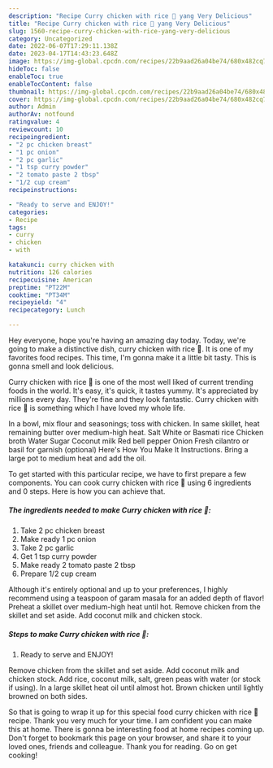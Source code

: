 ```yaml
---
description: "Recipe Curry chicken with rice 🍛 yang Very Delicious"
title: "Recipe Curry chicken with rice 🍛 yang Very Delicious"
slug: 1560-recipe-curry-chicken-with-rice-yang-very-delicious
category: Uncategorized
date: 2022-06-07T17:29:11.138Z
date: 2023-04-17T14:43:23.648Z
image: https://img-global.cpcdn.com/recipes/22b9aad26a04be74/680x482cq70/curry-chicken-with-rice-recipe-main-photo.jpg
hideToc: false
enableToc: true
enableTocContent: false
thumbnail: https://img-global.cpcdn.com/recipes/22b9aad26a04be74/680x482cq70/curry-chicken-with-rice-recipe-main-photo.jpg
cover: https://img-global.cpcdn.com/recipes/22b9aad26a04be74/680x482cq70/curry-chicken-with-rice-recipe-main-photo.jpg
author: Admin
authorAv: notfound
ratingvalue: 4
reviewcount: 10
recipeingredient:
- "2 pc chicken breast"
- "1 pc onion"
- "2 pc garlic"
- "1 tsp curry powder"
- "2 tomato paste 2 tbsp"
- "1/2 cup cream"
recipeinstructions:

- "Ready to serve and ENJOY!"
categories:
- Recipe
tags:
- curry
- chicken
- with

katakunci: curry chicken with 
nutrition: 126 calories
recipecuisine: American
preptime: "PT22M"
cooktime: "PT34M"
recipeyield: "4"
recipecategory: Lunch

---
```



Hey everyone, hope you're having an amazing day today. Today, we're going to make a distinctive dish, curry chicken with rice 🍛. It is one of my favorites food recipes. This time, I'm gonna make it a little bit tasty. This is gonna smell and look delicious.

Curry chicken with rice 🍛 is one of the most well liked of current trending foods in the world. It's easy, it's quick, it tastes yummy. It's appreciated by millions every day. They're fine and they look fantastic. Curry chicken with rice 🍛 is something which I have loved my whole life.

In a bowl, mix flour and seasonings; toss with chicken. In same skillet, heat remaining butter over medium-high heat. Salt White or Basmati rice Chicken broth Water Sugar Coconut milk Red bell pepper Onion Fresh cilantro or basil for garnish (optional) Here&#39;s How You Make It Instructions. Bring a large pot to medium heat and add the oil.


To get started with this particular recipe, we have to first prepare a few components. You can cook curry chicken with rice 🍛 using 6 ingredients and 0 steps. Here is how you can achieve that.

<!--inarticleads1-->

##### The ingredients needed to make Curry chicken with rice 🍛:

1. Take 2 pc chicken breast
1. Make ready 1 pc onion
1. Take 2 pc garlic
1. Get 1 tsp curry powder
1. Make ready 2 tomato paste 2 tbsp
1. Prepare 1/2 cup cream


Although it&#39;s entirely optional and up to your preferences, I highly recommend using a teaspoon of garam masala for an added depth of flavor! Preheat a skillet over medium-high heat until hot. Remove chicken from the skillet and set aside. Add coconut milk and chicken stock. 

<!--inarticleads2-->

##### Steps to make Curry chicken with rice 🍛:


1. Ready to serve and ENJOY!

Remove chicken from the skillet and set aside. Add coconut milk and chicken stock. Add rice, coconut milk, salt, green peas with water (or stock if using). In a large skillet heat oil until almost hot. Brown chicken until lightly browned on both sides. 

So that is going to wrap it up for this special food curry chicken with rice 🍛 recipe. Thank you very much for your time. I am confident you can make this at home. There is gonna be interesting food at home recipes coming up. Don't forget to bookmark this page on your browser, and share it to your loved ones, friends and colleague. Thank you for reading. Go on get cooking!

